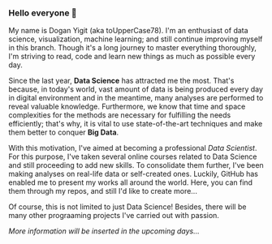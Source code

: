 ### Hello everyone 👋

My name is Dogan Yigit (aka toUpperCase78). I'm an enthusiast of data science, visualization, machine learning; and still continue improving myself in this branch. Though it's a long journey to master everything thoroughly, I'm striving to read, code and learn new things as much as possible every day.

Since the last year, **Data Science** has attracted me the most. That's because, in today's world, vast amount of data is being produced every day in digital environment and in the meantime, many analyses are performed to reveal valuable knowledge. Furthermore, we know that time and space complexities for the methods are necessary for fulfilling the needs efficiently; that's why, it is vital to use state-of-the-art techniques and make them better to conquer **Big Data**.

With this motivation, I've aimed at becoming a professional _Data Scientist_. For this purpose, I've taken several online courses related to Data Science and still proceeding to add new skills. To consolidate them further, I've been making analyses on real-life data or self-created ones. Luckily, GitHub has enabled me to present my works all around the world. Here, you can find them through my repos, and still I'd like to create more...

Of course, this is not limited to just Data Science! Besides, there will be many other prograaming projects I've carried out with passion.

_More information will be inserted in the upcoming days..._

<!--
**toUpperCase78/toUpperCase78** is a ✨ _special_ ✨ repository because its `README.md` (this file) appears on your GitHub profile.

Here are some ideas to get you started:

- 🔭 I’m currently working on ...
- 🌱 I’m currently learning ...
- 👯 I’m looking to collaborate on ...
- 🤔 I’m looking for help with ...
- 💬 Ask me about ...
- 📫 How to reach me: ...
- 😄 Pronouns: ...
- ⚡ Fun fact: ...
-->
